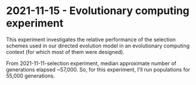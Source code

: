# 2021-11-15 - Evolutionary computing experiment

This experiment investigates the relative performance of the selection schemes used in our directed evolution model in an evolutionary computing context (for which most of them were designed).

From 2021-11-11-selection experiment, median approximate number of generations elapsed ~57,000. So, for this experiment, I'll run populations for 55,000 generations.